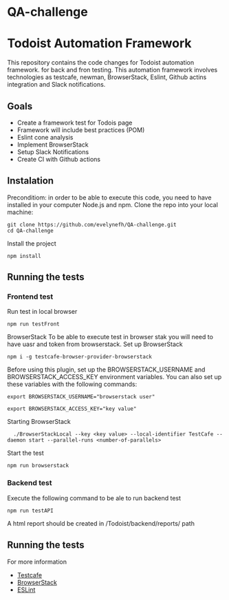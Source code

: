 # QA-challenge
# Todoist Automation Framework
 This repository contains the code changes for Todoist automation framework. for back and fron testing. This automation framework involves technologies as testcafe, newman, BrowserStack, Eslint, Github actins integration  and  Slack notifications. 

 
## Goals
* Create a framework test for Todois page
* Framework will include best practices (POM)
* Eslint cone analysis
* Implement BrowserStack
* Setup Slack Notifications 
* Create CI with Github actions 

## Instalation 
Preconditiom: in order to be able to execute this code, you need to have installed in your computer Node.js and npm. 
    Clone the repo into your local machine: 

```
git clone https://github.com/evelynefh/QA-challenge.git
cd QA-challenge
```

Install the project 

```
npm install
```

## Running the tests
### Frontend test 
  Run test in local browser

```
npm run testFront
```
  BrowserStack 
  To be able to execute test in browser stak you will need to have uasr and token from browserstack.
     Set up BrowserStack 
```
npm i -g testcafe-browser-provider-browserstack
```

 Before using this plugin, set up the BROWSERSTACK_USERNAME and BROWSERSTACK_ACCESS_KEY environment variables. You can also set up these variables with the following commands:

```
export BROWSERSTACK_USERNAME="browserstack user"

export BROWSERSTACK_ACCESS_KEY="key value"
```
 Starting BrowserStack
```
  ./BrowserStackLocal --key <key value> --local-identifier TestCafe --daemon start --parallel-runs <number-of-parallels>
```
Start the test
 ```
 npm run browserstack
 ```

 ### Backend test 
 Execute the following command to be ale to run backend test
 ```
 npm run testAPI
 ```
A html report should be created in /Todoist/backend/reports/ path 

## Running the tests

For more information 
* [Testcafe](https://testcafe.io/)
* [BrowserStack](https://www.browserstack.com/)
* [ESLint](https://eslint.org/)
